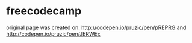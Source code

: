 # freecodecamp
original page was created on: http://codepen.io/pruzic/pen/pREPRG and http://codepen.io/pruzic/pen/JERWEx

